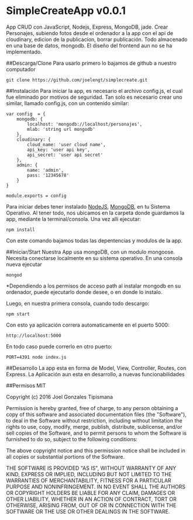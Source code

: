 # SimpleCreateApp v0.0.1
App CRUD con JavaScript, Nodejs, Express, MongoDB, jade. Crear Personajes, subiendo fotos desde el ordenador a la app con el api de cloudinary, edicion de la publicacíon, borrar publicación. Todo almacenado en una base de datos, mongodb. El diseño del frontend aun no se ha implementado. 

##Descarga/Clone
Para usarlo primero lo bajamos de github a nuestro computador
```
git clone https://github.com/joelengt/simplecreate.git
```
##Instalación
Para iniciar la app, es necesario el archivo config.js, el cual fue eliminado por motivos de seguridad. Tan solo es necesario crear uno similar, llamado config.js, con un contenido similar:

```
var config  = {
	mongodb: {
		localhost: 'mongodb://localhost/personajes',
		mlab: 'string url mongodb'
	},
	cloudinary: {
		cloud_name: 'user cloud name',
		api_key: 'user api key',
		api_secret: 'user api secret'
	},
	admin: {
		name: 'admin',
		pass: '12345678'
	}
}

module.exports = config
```

Para iniciar debes tener instalado [NodeJS](https://nodejs.org/en/), [MongoDB](https://www.mongodb.org/downloads), en tu Sistema Operativo. Al tener todo, nos ubicamos en la carpeta donde guardamos la app, mediante la terminal/consola. Una vez alli ejecutar:
```
npm install
```
Con este comando bajamos todas las depentencias y modulos de la app.

##Iniciar/Start
Nuestra App usa mongoDB, con un modulo mongoose. Necesita conectarse localmente en su sistema operativo.
En una consola nueva ejecutar 
```
mongod
```
*Dependiendo a los permisos de acceso path al instalar mongodb en su ordenador, puede ejecutarlo donde desee, o en donde lo instalo.

Luego, en nuestra primera consola, cuando todo descargo:
```
npm start
``````
Con esto ya aplicación correra automaticamente en el puerto 5000:
```
http://localhost:5000
```
En todo caso puede correrlo en otro puerto:
```
PORT=4391 node index.js
```
##Desarrollo
La app esta en forma de Model, View, Controller, Routes, con Express.
La  Aplicación aun esta en desarrollo, a nuevas funcionabilidades

##Permisos
MIT

Copyright (c) 2016 Joel Gonzales Tipismana

Permission is hereby granted, free of charge, to any person obtaining a copy
of this software and associated documentation files (the "Software"), to deal
in the Software without restriction, including without limitation the rights
to use, copy, modify, merge, publish, distribute, sublicense, and/or sell
copies of the Software, and to permit persons to whom the Software is
furnished to do so, subject to the following conditions:

The above copyright notice and this permission notice shall be included in
all copies or substantial portions of the Software.

THE SOFTWARE IS PROVIDED "AS IS", WITHOUT WARRANTY OF ANY KIND, EXPRESS OR
IMPLIED, INCLUDING BUT NOT LIMITED TO THE WARRANTIES OF MERCHANTABILITY,
FITNESS FOR A PARTICULAR PURPOSE AND NONINFRINGEMENT. IN NO EVENT SHALL THE
AUTHORS OR COPYRIGHT HOLDERS BE LIABLE FOR ANY CLAIM, DAMAGES OR OTHER
LIABILITY, WHETHER IN AN ACTION OF CONTRACT, TORT OR OTHERWISE, ARISING FROM,
OUT OF OR IN CONNECTION WITH THE SOFTWARE OR THE USE OR OTHER DEALINGS IN THE
SOFTWARE.
